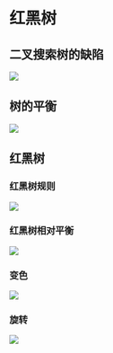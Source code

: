 # 红黑树

## 二叉搜索树的缺陷

![](E:\Typra文档\img\Snipaste_2020-07-04_08-21-28.PNG)

## 树的平衡

![](E:\Typra文档\img\Snipaste_2020-07-04_08-26-36.PNG)

## 红黑树

### 红黑树规则

![](E:\Typra文档\img\Snipaste_2020-07-04_09-34-31.PNG)

### 红黑树相对平衡

![](E:\Typra文档\img\Snipaste_2020-07-04_09-49-52.PNG)

### 变色

![](E:\Typra文档\img\Snipaste_2020-07-04_09-59-22.PNG)

### 旋转

![](E:\Typra文档\img\Snipaste_2020-07-04_10-12-42.PNG)

